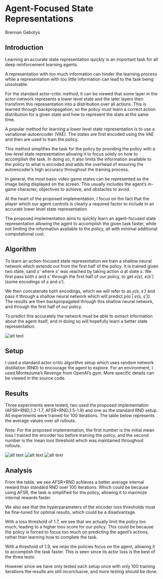 # Agent-Focused State Representations
Brennan Gebotys

## Introduction
Learning an accurate state representation quickly is an important task for all deep reinforcement learning agents.

A representation with too much information can hinder the learning process while a representation with too little information can lead to the task being unsolvable. 

For the standard actor-critic method, it can be viewed that some layer in the actor-network represents a lower level state and the later layers then transform this representation into a distribution over all actions. This is learned through backpropagation, so the policy must learn a correct action distribution for a given state and how to represent the state at the same time.

A popular method for learning a lower level state representation is to use a variational-autoencoder (VAE). The states are first encoded using the VAE and then are used to train the policy. 

This method simplifies the task for the policy by providing the policy with a low-level state representation allowing it to focus solely on how to accomplish the task. In doing so, it also limits the information available to the policy to what is encoded and adds the overhead of ensuring the autoencoder’s high accuracy throughout the training process. 

In general, the most basic video game states can be represented as the image being displayed on the screen. This usually includes the agent’s in-game character, objectives to achieve, and obstacles to avoid.

At the heart of the proposed implementation, I focus on the fact that the player which our agent controls is clearly a required factor to include in an accurate lower level state representation.

The proposed implementation aims to quickly learn an agent-focused state representation allowing the agent to accomplish the given task faster, while not limiting the information available to the policy, all with minimal additional computational cost.

## Algorithm

To learn an action-focused state representation we train a shallow neural network which extends out from the first half of the policy. It is trained given two state, sand *s’* where *s’* was reached by taking action *a* at state *s*. We first pass both *s* and *s’* through the first half of our policy, to get *e(s)*, *e(s’)* (some encodings of *s* and *s’*). 

We then concatenate both encodings, which we will refer to as *e(s, s’)* and pass it through a shallow neural network which will predict *p(a | e(s, s’))*. The results are then backpropagated through this shallow neural network, and through the first half of our policy.

To predict this accurately the network must be able to extract information about the agent itself, and in doing so will hopefully learn a better state representation.

![alt text](https://github.com/gebob19/PredictiveExploration/blob/master/codebase/imgs/diagram.png)

## Setup

I used a standard actor-critic algorithm setup which uses random network distillation (RND) to encourage the agent to explore. For an environment, I used Montezuma’s Revenge from OpenAI’s gym. More specific details can be viewed in the source code.

## Results

Three experiments were tested, two used the proposed implementation (AFSR+RND_1.2-1.7, AFSR+RND_1.5-1.9) and one as the standard RND setup. All experiments were trained for 100 iterations. The table below represents the average values over all rollouts.

*Note:* For the proposed implementation, the first number is the initial mean loss I trained the encoder too before training the policy, and the second number is the mean loss threshold which was maintained throughout rollouts.

![alt text](https://github.com/gebob19/PredictiveExploration/blob/master/codebase/imgs/100itr_table.png)
![alt text](https://github.com/gebob19/PredictiveExploration/blob/master/codebase/imgs/denisty_policy_loss.png)
![alt text](https://github.com/gebob19/PredictiveExploration/blob/master/codebase/imgs/encoder_rew_loss.png)

## Analysis
From the table, we see AFSR+RND achieves a better average internal reward than standard RND over 100 iterations. Which could be because using AFSR, the task is simplified for the policy, allowing it to maximize internal rewards faster.

We also see that the hyperparameters of the encoder loss thresholds must be fine-tuned for optimal results, which could be a disadvantage. 

With a loss threshold of 1.7, we see that we actually limit the policy too much, leading to a higher loss score for our policy. This could be because the policy is forced to focus too much on predicting the agent’s actions, rather than learning how to complete the task. 

With a threshold of 1.9, we relax the policies focus on the agent, allowing it to accomplish the task faster. This is seen since its actor loss is the best of the three tests. 

However since we have only tested each setup once with only 100 training iterations the results are still inconclusive, and more testing should be done.

